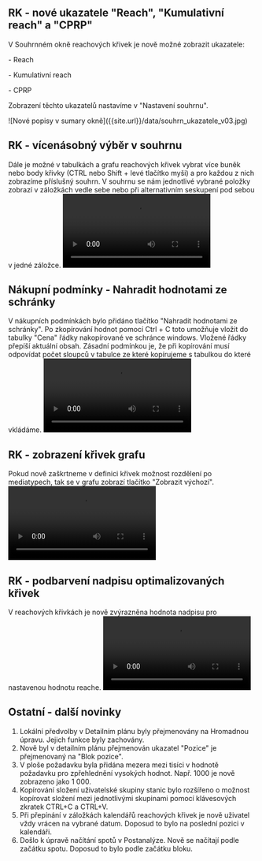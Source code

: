 ﻿---
categories: [fenix]
layout: fenix
---
## RK - nové ukazatele "Reach", "Kumulativní reach" a "CPRP"
V Souhrnném okně reachových křivek je nově možné zobrazit ukazatele:
<p>- Reach</p>
<p>- Kumulativní reach</p>
<p>- CPRP</p>
Zobrazení těchto ukazatelů nastavíme v "Nastavení souhrnu".
<p></p>
![Nové popisy v sumary okně]({{site.url}}/data/souhrn_ukazatele_v03.jpg)

## RK - vícenásobný výběr v souhrnu
Dále je možné v tabulkách a grafu reachových křivek vybrat více buněk nebo body křivky (CTRL nebo Shift + levé tlačítko myši) a pro každou z nich zobrazíme příslušný souhrn.
V souhrnu se nám jednotlivé vybrané položky zobrazí v záložkách vedle sebe nebo při alternativním seskupení pod sebou v jedné záložce.
<video src="{{site.url}}/data/RK_multi_zobrazeni.mp4" type="video/mp4" controls></video>

## Nákupní podmínky - Nahradit hodnotami ze schránky
V nákupních podmínkách bylo přidáno tlačítko "Nahradit hodnotami ze schránky".
Po zkopírování hodnot pomocí Ctrl + C toto umožňuje vložit do tabulky "Cena" řádky nakopírované ve schránce windows. Vložené řádky přepíší aktuální obsah.
Zásadní podmínkou je, že při kopírování musí odpovídat počet sloupců v tabulce ze které kopírujeme s tabulkou do které vkládáme. 
<video src="{{site.url}}/data/NP_nahrazeni_ze_schranky.mp4" type="video/mp4" controls></video>

## RK - zobrazení křivek grafu
Pokud nově zaškrtneme v definici křivek možnost rozdělení po mediatypech, tak se v grafu zobrazí tlačítko "Zobrazit výchozí". 
<video src="{{site.url}}/data/RK_krivky_vse.mp4" type="video/mp4" controls></video>

## RK - podbarvení nadpisu optimalizovaných křivek 
V reachových křivkách je nově zvýrazněna hodnota nadpisu pro nastavenou hodnotu reache.
<video src="{{site.url}}/data/1_RK_podbarveni_EFR_tab.mp4" type="video/mp4" controls></video>

## Ostatní - další novinky
1. Lokální předvolby v Detailním plánu byly přejmenovány na Hromadnou úpravu. Jejich funkce byly zachovány.
2. Nově byl v detailním plánu přejmenován ukazatel "Pozice" je přejmenovaný na "Blok pozice".
3. V ploše požadavku byla přidána mezera mezi tisíci v hodnotě požadavku pro zpřehlednění vysokých hodnot. Např. 1000 je nově zobrazeno jako 1 000.
4. Kopírování složení uživatelské skupiny stanic bylo rozšířeno o možnost kopírovat složení mezi jednotlivými skupinami pomocí klávesových zkratek CTRL+C a CTRL+V.
5. Při přepínání v záložkách kalendářů reachových křivek je nově uživatel vždy vrácen na vybrané datum. Doposud to bylo na poslední pozici v kalendáři.
6. Došlo k úpravě načítání spotů v Postanalýze. Nově se načítají podle začátku spotu. Doposud to bylo podle začátku bloku.
